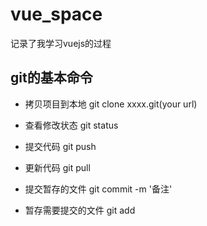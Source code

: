 # vue_space
记录了我学习vuejs的过程

## git的基本命令
* 拷贝项目到本地 git clone xxxx.git(your url)

* 查看修改状态 git status
* 提交代码 git push
* 更新代码 git pull
* 提交暂存的文件 git commit -m '备注'
* 暂存需要提交的文件 git add 
